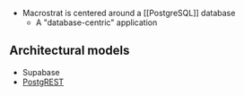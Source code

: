 - Macrostrat is centered around a [[PostgreSQL]] database
  - A "database-centric" application

## Architectural models

- Supabase
- [PostgREST](https://postgrest.org/)
